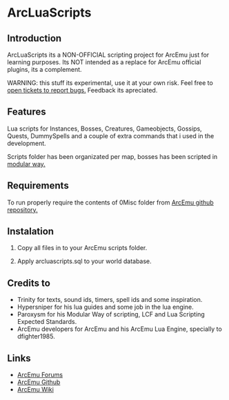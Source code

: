 # ArcLuaScripts

## Introduction

ArcLuaScripts its a NON-OFFICIAL scripting project for ArcEmu just for learning purposes. Its NOT intended as a replace for ArcEmu official plugins, its a complement.

WARNING: this stuff its experimental, use it at your own risk. Feel free to [open tickets to report bugs.](https://github.com/cressidagp/arcluascripts/issues/new) Feedback its apreciated.


## Features

Lua scripts for Instances, Bosses, Creatures, Gameobjects, Gossips, Quests, DummySpells and a couple of extra commands that i used in the development.

Scripts folder has been organizated per map, bosses has been scripted in [modular way.](http://arcemu.org/forums/index.php?showtopic=21127)


## Requirements

To run properly require the contents of 0Misc folder from [ArcEmu github repository.](https://github.com/arcemu/arcemu/tree/master/src/scripts/lua/0Misc)


## Instalation

1. Copy all files in to your ArcEmu scripts folder.

2. Apply arcluascripts.sql to your world database.


## Credits to

* Trinity for texts, sound ids, timers, spell ids and some inspiration.
* Hypersniper for his lua guides and some job in the lua engine.
* Paroxysm for his Modular Way of scripting, LCF and Lua Scripting Expected Standards.
* ArcEmu developers for ArcEmu and his ArcEmu Lua Engine, specially to dfighter1985.

## Links

* [ArcEmu Forums](http://www.arcemu.org/forums/)
* [ArcEmu Github](https://github.com/arcemu)
* [ArcEmu Wiki](https://arcemu.fandom.com/wiki/Arcemu_Wiki)